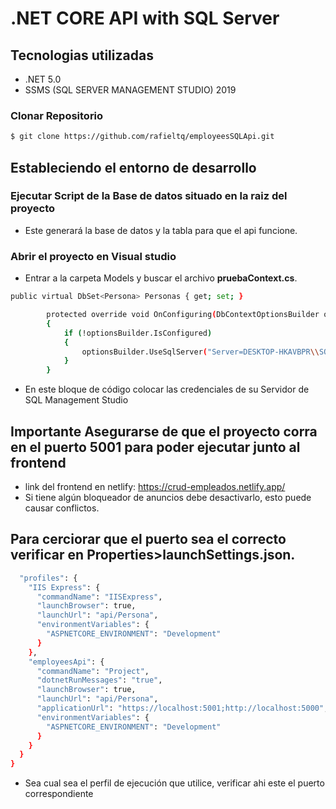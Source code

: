# .NET CORE API with SQL Server
## Tecnologias utilizadas
- .NET 5.0
- SSMS (SQL SERVER MANAGEMENT STUDIO) 2019
### Clonar Repositorio
```bash
$ git clone https://github.com/rafieltq/employeesSQLApi.git
```
## Estableciendo el entorno de desarrollo
### Ejecutar Script de la Base de datos situado en la raiz del proyecto
- Este generará la base de datos y la tabla para que el api funcione.
### Abrir el proyecto en Visual studio
- Entrar a la carpeta Models y buscar el archivo **pruebaContext.cs**.
```bash
public virtual DbSet<Persona> Personas { get; set; }

        protected override void OnConfiguring(DbContextOptionsBuilder optionsBuilder)
        {
            if (!optionsBuilder.IsConfigured)
            {
                optionsBuilder.UseSqlServer("Server=DESKTOP-HKAVBPR\\SQLEXPRESS;Database=prueba;user=usuario;password=contraseña;");
            }
        }
```
- En este bloque de código colocar las credenciales de su Servidor de SQL Management Studio
## Importante Asegurarse de que el proyecto corra en el puerto 5001 para poder ejecutar junto al frontend
- link del frontend en netlify: https://crud-empleados.netlify.app/
- Si tiene algún bloqueador de anuncios debe desactivarlo, esto puede causar conflictos.
## Para cerciorar que el puerto sea el correcto verificar en **Properties>launchSettings.json**.
```bash
  "profiles": {
    "IIS Express": {
      "commandName": "IISExpress",
      "launchBrowser": true,
      "launchUrl": "api/Persona",
      "environmentVariables": {
        "ASPNETCORE_ENVIRONMENT": "Development"
      }
    },
    "employeesApi": {
      "commandName": "Project",
      "dotnetRunMessages": "true",
      "launchBrowser": true,
      "launchUrl": "api/Persona",
      "applicationUrl": "https://localhost:5001;http://localhost:5000",
      "environmentVariables": {
        "ASPNETCORE_ENVIRONMENT": "Development"
      }
    }
  }
}
```
- Sea cual sea el perfil de ejecución que utilice, verificar ahi este el puerto correspondiente
